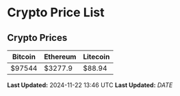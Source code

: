 # Crypto Price List

## Crypto Prices
| Bitcoin | Ethereum | Litecoin |
| ------- | -------- | -------- |
| $97544 | $3277.9 | $88.94 |
**Last Updated:** 2024-11-22 13:46 UTC
**Last Updated:** $DATE$
